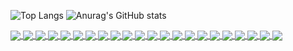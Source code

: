 
![Top Langs](https://github-readme-stats.vercel.app/api/top-langs/?username=anuraghazra&show_icons=true&theme=ambient_gradient)
![Anurag's GitHub stats](https://github-readme-stats.vercel.app/api?username=hjdhnx&count_private=true&show_icons=true&theme=ambient_gradient) 

<a href="https://github.com/hjdhnx/MoonTV">
  <img align="center" src="https://github-readme-stats.vercel.app/api/pin/?username=hjdhnx&repo=MoonTV&theme=shades-of-purple" />
</a>

<a href="https://github.com/hjdhnx/drpy-webpack">
  <img align="center" src="https://github-readme-stats.vercel.app/api/pin/?username=hjdhnx&repo=drpy-webpack&theme=shades-of-purple" />
</a>

<a href="https://github.com/hjdhnx/drpy-node">
  <img align="center" src="https://github-readme-stats.vercel.app/api/pin/?username=hjdhnx&repo=drpy-node&theme=shades-of-purple" />
</a>
<a href="https://github.com/hjdhnx/drpy-robot">
  <img align="center" src="https://github-readme-stats.vercel.app/api/pin/?username=hjdhnx&repo=drpy-robot&theme=shades-of-purple" />
</a>

<a href="https://github.com/hjdhnx/dr_py">
  <img align="center" src="https://github-readme-stats.vercel.app/api/pin/?username=hjdhnx&repo=dr_py&theme=shades-of-purple" />
</a>
<a href="https://github.com/hjdhnx/DrPlayer">
  <img align="center" src="https://github-readme-stats.vercel.app/api/pin/?username=hjdhnx&repo=DrPlayer&theme=shades-of-purple" />
</a>

<a href="https://github.com/hjdhnx/hipy-sniffer">
  <img align="center" src="https://github-readme-stats.vercel.app/api/pin/?username=hjdhnx&repo=hipy-sniffer&theme=shades-of-purple" />
</a>
<a href="https://github.com/hjdhnx/hipy-ui">
  <img align="center" src="https://github-readme-stats.vercel.app/api/pin/?username=hjdhnx&repo=hipy-ui&theme=shades-of-purple" />
</a>

<a href="https://github.com/hjdhnx/hipy-server">
  <img align="center" src="https://github-readme-stats.vercel.app/api/pin/?username=hjdhnx&repo=hipy-server&theme=shades-of-purple" />
</a>
<a href="https://github.com/hjdhnx/dreamStar">
  <img align="center" src="https://github-readme-stats.vercel.app/api/pin/?username=hjdhnx&repo=dreamStar&theme=shades-of-purple" />
</a>

<a href="https://github.com/hjdhnx/font-decoder">
  <img align="center" src="https://github-readme-stats.vercel.app/api/pin/?username=hjdhnx&repo=font-decoder&theme=shades-of-purple" />
</a>
<a href="https://github.com/hjdhnx/esp32web">
  <img align="center" src="https://github-readme-stats.vercel.app/api/pin/?username=hjdhnx&repo=esp32web&theme=shades-of-purple" />
</a>

<a href="https://github.com/hjdhnx/ZyPlayer">
  <img align="center" src="https://github-readme-stats.vercel.app/api/pin/?username=hjdhnx&repo=ZyPlayer&theme=shades-of-purple" />
</a>
<a href="https://github.com/hjdhnx/hiker">
  <img align="center" src="https://github-readme-stats.vercel.app/api/pin/?username=hjdhnx&repo=hiker&theme=shades-of-purple" />
</a>


<a href="https://github.com/hjdhnx/lunjianmud-6.6.6">
  <img align="center" src="https://github-readme-stats.vercel.app/api/pin/?username=hjdhnx&repo=lunjianmud-6.6.6&theme=shades-of-purple" />
</a>
<a href="https://github.com/hjdhnx/pyquickjs">
  <img align="center" src="https://github-readme-stats.vercel.app/api/pin/?username=hjdhnx&repo=pyquickjs&theme=shades-of-purple" />
</a>


<a href="https://github.com/hjdhnx/chameleon">
  <img align="center" src="https://github-readme-stats.vercel.app/api/pin/?username=hjdhnx&repo=chameleon&theme=shades-of-purple" />
</a>
<a href="https://github.com/hjdhnx/cf-workers-proxy">
  <img align="center" src="https://github-readme-stats.vercel.app/api/pin/?username=hjdhnx&repo=cf-workers-proxy&theme=shades-of-purple" />
</a>

<a href="https://github.com/hjdhnx/TAICHI-flet">
  <img align="center" src="https://github-readme-stats.vercel.app/api/pin/?username=hjdhnx&repo=TAICHI-flet&theme=shades-of-purple" />
</a>
<a href="https://github.com/hjdhnx/CatPawOpen/tree/ds-cat">
  <img align="center" src="https://github-readme-stats.vercel.app/api/pin/?username=hjdhnx&repo=CatPawOpen&theme=shades-of-purple" />
</a>

<a href="https://github.com/hjdhnx/reportbro-designer">
  <img align="center" src="https://github-readme-stats.vercel.app/api/pin/?username=hjdhnx&repo=reportbro-designer&theme=shades-of-purple" />
</a>

<a href="https://github.com/hjdhnx/reportbro-lib">
  <img align="center" src="https://github-readme-stats.vercel.app/api/pin/?username=hjdhnx&repo=reportbro-lib&theme=shades-of-purple" />
</a>
